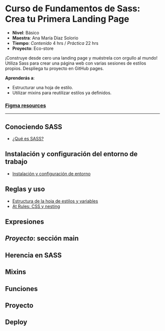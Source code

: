 # Curso de Fundamentos de Sass: Crea tu Primera Landing Page

- **Nivel**: Básico
- **Maestra**: Ana María Díaz Solorio
- **Tiempo**: *Contenido* 4 hrs / *Práctica* 22 hrs
- **Proyecto**: Eco-store

¡Construye desde cero una landing page y muéstrela con orgullo al mundo! Utiliza Sass para crear una página web con varias sesiones de estilos propios. Despliega tu proyecto en GitHub pages.

**Aprenderás a**:

- Estructurar una hoja de estilo.
- Utilizar mixins para reutilizar estilos ya definidos.

### [Figma resources](https://www.figma.com/file/Em1aDiIHmqozHpUAjsYhT7/Eco-Store-Mockups-(Copy)?type=design&node-id=13-1394&mode=design&t=U9HiqKeBjNW130kb-0)

----
## Conociendo SASS

- [¿Qué es SASS?](./apuntes/conociendo_sass/que_es_sass.md)

## Instalación y configuración del entorno de trabajo

- [Instalación y configuración de entorno](./apuntes/instalacion_y_configuracion/instalacion_y_configuracion.md)

## Reglas y uso

 - [Estructura de la hoja de estilos y variables](./apuntes/reglas_y_usos/estructura_de_la_hoja_de_estilos_y_variables.md)
 - [At Rules: CSS y nesting](./apuntes/reglas_y_usos/at-rules.md)

## Expresiones
## *Proyecto*: sección main
## Herencia en SASS
## Mixins
## Funciones
## Proyecto
## Deploy

